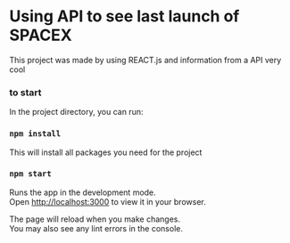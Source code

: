 # Using API to see last launch of SPACEX

This project was made by using REACT.js and information from a API
very cool

### to start

In the project directory, you can run:

### `npm install`

This will install all packages you need for the project

### `npm start`

Runs the app in the development mode.\
Open [http://localhost:3000](http://localhost:3000) to view it in your browser.

The page will reload when you make changes.\
You may also see any lint errors in the console.

